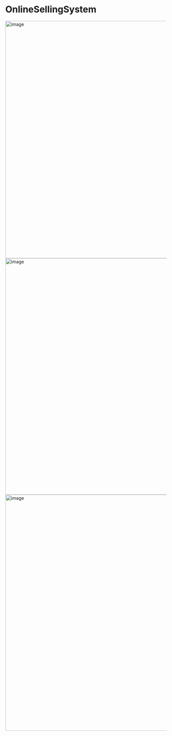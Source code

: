 # OnlineSellingSystem
<img width="741" alt="image" src="https://user-images.githubusercontent.com/89250465/221083894-eb3cbae3-e784-4d11-aec0-1668b45b621b.png">
<img width="738" alt="image" src="https://user-images.githubusercontent.com/89250465/221083931-869e517a-d877-4024-b45d-d4ea1447c1b0.png">
<img width="737" alt="image" src="https://user-images.githubusercontent.com/89250465/221083965-109e96da-64ee-48e1-af49-c7c122713d0d.png">
